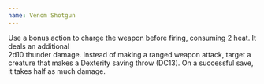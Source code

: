 ```yaml
---
name: Venom Shotgun
---
```

Use a bonus action to charge the weapon before firing, consuming 2 heat. It deals an additional  
2d10 thunder damage. Instead of making a ranged weapon attack, target a creature that makes a 
Dexterity saving throw (DC13). On a successful save, it takes half as much damage.